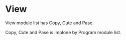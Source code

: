 # View

View module list has Copy, Cute and Pase.

Copy, Cute and Pase is implone by Program module list.